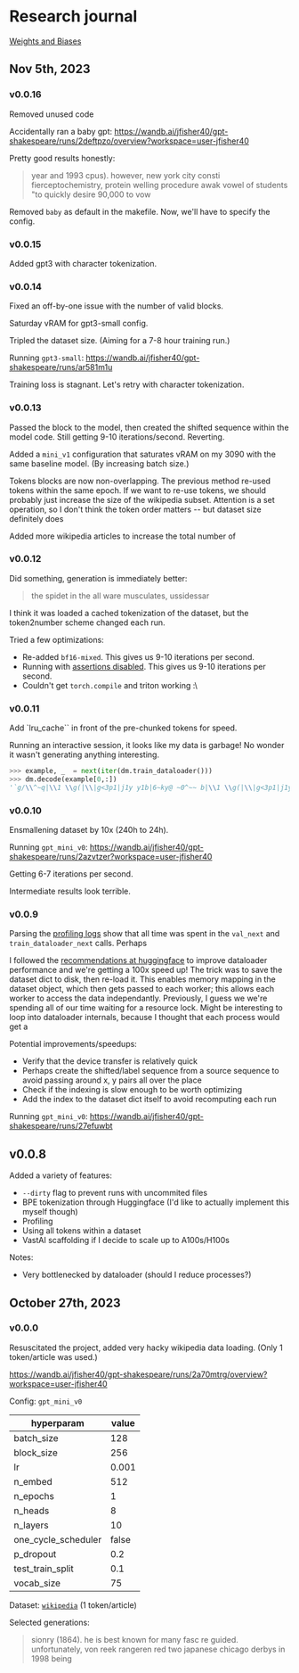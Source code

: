 # Research journal

[Weights and Biases](https://wandb.ai/jfisher40/gpt-shakespeare?workspace=user-jfisher40)

## Nov 5th, 2023 

### v0.0.16

Removed unused code

Accidentally ran a baby gpt: https://wandb.ai/jfisher40/gpt-shakespeare/runs/2deftpzo/overview?workspace=user-jfisher40

Pretty good results honestly:

> year and 1993 cpus). however, new york city consti 
> fierceptochemistry, protein welling procedure awak 
> vowel of students "to quickly desire 90,000 to vow 

Removed `baby` as default in the makefile. Now, we'll have to specify the config.

### v0.0.15

Added gpt3 with character tokenization.

### v0.0.14

Fixed an off-by-one issue with the number of valid blocks.

Saturday vRAM for gpt3-small config.

Tripled the dataset size. (Aiming for a 7-8 hour training run.)

Running `gpt3-small`: https://wandb.ai/jfisher40/gpt-shakespeare/runs/ar581m1u

Training loss is stagnant. Let's retry with character tokenization.

### v0.0.13

Passed the block to the model, then created the shifted sequence within the model code. Still getting 9-10 iterations/second. Reverting.

Added a `mini_v1` configuration that saturates vRAM on my 3090 with the same baseline model. (By increasing batch size.)

Tokens blocks are now non-overlapping. The previous method re-used tokens within the same epoch. If we want to re-use tokens, we should probably just increase the size of the wikipedia subset. Attention is a set operation, so I don't think the token order matters -- but dataset size definitely does

Added more wikipedia articles to increase the total number of 

### v0.0.12

Did something, generation is immediately better:

> the spidet  in the all ware musculates, ussidessar

I think it was loaded a cached tokenization of the dataset, but the token2number scheme changed each run.

Tried a few optimizations:

- Re-added `bf16-mixed`. This gives us 9-10 iterations per second.
- Running with [assertions disabled](https://stackoverflow.com/questions/1273211/disable-assertions-in-python). This gives us 9-10 iterations per second.
- Couldn't get `torch.compile` and triton working :\

### v0.0.11

Add `lru_cache`` in front of the pre-chunked tokens for speed.

Running an interactive session, it looks like my data is garbage! No wonder it wasn't generating anything interesting.

```python
>>> example, _  = next(iter(dm.train_dataloader()))
>>> dm.decode(example[0,:])
'`g/\\^~q|\\1 \\g(|\\|g<3p1|j1y y1b|6~ky@ ~0^~~ b|\\1 \\g(|\\|g<3p1|j1y y1b|6~ky@ ~00gky<g|\\qf|_3\\1g0|\\1 \\g|/~p`~(|\\|]3p,~p|^~p,\\q|gky<_jy fyq^|@3,<\\qb0|(|1k~|q\\,~|3]|g~6~p\\ |p3b\\ |q\\6b|gky<g0|g1|\\1 \\g(|\\|g/~fygk|1j^_3\\10|(|1k~|q\\,~|3]|g~6~p\\ |j?g?|q\\6b|gky<g001p\\'
```

### v0.0.10

Ensmallening dataset by 10x (240h to 24h).

Running `gpt_mini_v0`: https://wandb.ai/jfisher40/gpt-shakespeare/runs/2azvtzer?workspace=user-jfisher40

Getting 6-7 iterations per second.

Intermediate results look terrible.

### v0.0.9

Parsing the [profiling logs](https://wandb.ai/jfisher40/gpt-shakespeare/runs/2m93vv6q/logs?workspace=user-jfisher40) show that all time was spent in the `val_next` and `train_dataloader_next` calls. Perhaps 

I followed the [recommendations at huggingface](https://huggingface.co/docs/datasets/v2.14.5/en/use_with_pytorch#use-multiple-workers) to improve dataloader performance and we're getting a 100x speed up! The trick was to save the dataset dict to disk, then re-load it. This enables memory mapping in the dataset object, which then gets passed to each worker; this allows each worker to access the data independantly. Previously, I guess we we're spending all of our time waiting for a resource lock. Might be interesting to loop into dataloader internals, because I thought that each process would get a 

Potential improvements/speedups:
- Verify that the device transfer is relatively quick
- Perhaps create the shifted/label sequence from a source sequence to avoid passing around x, y pairs all over the place
- Check if the indexing is slow enough to be worth optimizing
- Add the index to the dataset dict itself to avoid recomputing each run

Running `gpt_mini_v0`: https://wandb.ai/jfisher40/gpt-shakespeare/runs/27efuwbt

## v0.0.8

Added a variety of features:
- `--dirty` flag to prevent runs with uncommited files
- BPE tokenization through Huggingface (I'd like to actually implement this myself though)
- Profiling
- Using all tokens within a dataset
- VastAI scaffolding if I decide to scale up to A100s/H100s

Notes:
- Very bottlenecked by dataloader (should I reduce processes?)

## October 27th, 2023

### v0.0.0

Resuscitated the project, added very hacky wikipedia data loading. (Only 1 token/article was used.)

https://wandb.ai/jfisher40/gpt-shakespeare/runs/2a70mtrg/overview?workspace=user-jfisher40


Config: `gpt_mini_v0`

| hyperparam          | value |
|---------------------|-------|
| batch_size          | 128   |
| block_size          | 256   |
| lr                  | 0.001 |
| n_embed             | 512   |
| n_epochs            | 1     |
| n_heads             | 8     |
| n_layers            | 10    |
| one_cycle_scheduler | false |
| p_dropout           | 0.2   |
| test_train_split    | 0.1   |
| vocab_size          | 75    |

Dataset: [`wikipedia`](https://huggingface.co/datasets/wikipedia/viewer/20220301.en) (1 token/article)

Selected generations:
> sionry (1864). he is best known for many fasc
> re guided. unfortunately,   von reek rangeren
> red two japanese chicago derbys in 1998 being